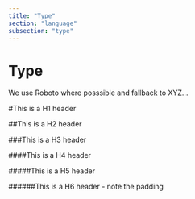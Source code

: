 ```yaml
---
title: "Type"
section: "language"
subsection: "type"
---
```


# Type
We use Roboto where posssible and fallback to XYZ...

#This is a H1 header

##This is a H2 header

###This is a H3 header

####This is a H4 header

#####This is a H5 header

######This is a H6 header - note the padding
